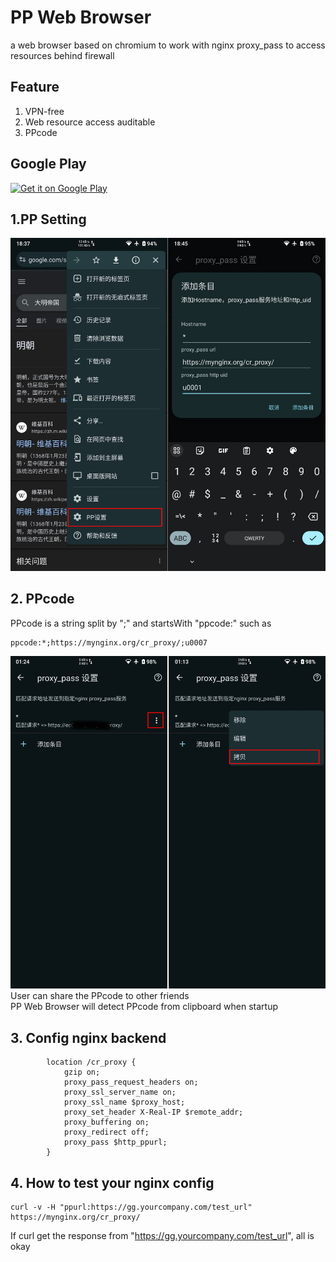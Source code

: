 # PP Web Browser
a web browser based on chromium to work with nginx proxy_pass to access resources behind firewall

## Feature
1. VPN-free
2. Web resource access auditable
3. PPcode

## Google Play
[![Get it on Google Play][2]][1]

  [1]: https://play.google.com/store/apps/details?id=com.github.wuruxu.cr_proxy_pass
  [2]: https://developer.android.com/images/brand/en_generic_rgb_wo_60.png

## 1.PP Setting
![PP Setting](/pp_settings.png)

## 2. PPcode
PPcode is a string split by ";" and startsWith "ppcode:" such as
```
ppcode:*;https://mynginx.org/cr_proxy/;u0007
```
![PPcode copy](/ppcode_copy.png)
User can share the PPcode to other friends    
PP Web Browser will detect PPcode from clipboard when startup

## 3. Config nginx backend
```
        location /cr_proxy {
            gzip on;
            proxy_pass_request_headers on;
            proxy_ssl_server_name on;
            proxy_ssl_name $proxy_host;
            proxy_set_header X-Real-IP $remote_addr;
            proxy_buffering on;
            proxy_redirect off;
            proxy_pass $http_ppurl;
        }
```
## 4. How to test your nginx config
```
curl -v -H "ppurl:https://gg.yourcompany.com/test_url" https://mynginx.org/cr_proxy/
```
If curl get the response from  "https://gg.yourcompany.com/test_url",  all is okay
